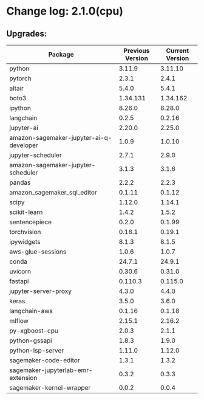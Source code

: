 # Change log: 2.1.0(cpu)

## Upgrades: 

Package | Previous Version | Current Version
---|---|---
python|3.11.9|3.11.10
pytorch|2.3.1|2.4.1
altair|5.4.0|5.4.1
boto3|1.34.131|1.34.162
ipython|8.26.0|8.28.0
langchain|0.2.5|0.2.16
jupyter-ai|2.20.0|2.25.0
amazon-sagemaker-jupyter-ai-q-developer|1.0.9|1.0.10
jupyter-scheduler|2.7.1|2.9.0
amazon-sagemaker-jupyter-scheduler|3.1.3|3.1.6
pandas|2.2.2|2.2.3
amazon_sagemaker_sql_editor|0.1.11|0.1.12
scipy|1.12.0|1.14.1
scikit-learn|1.4.2|1.5.2
sentencepiece|0.2.0|0.1.99
torchvision|0.18.1|0.19.1
ipywidgets|8.1.3|8.1.5
aws-glue-sessions|1.0.6|1.0.7
conda|24.7.1|24.9.1
uvicorn|0.30.6|0.31.0
fastapi|0.110.3|0.115.0
jupyter-server-proxy|4.3.0|4.4.0
keras|3.5.0|3.6.0
langchain-aws|0.1.16|0.1.18
mlflow|2.15.1|2.16.2
py-xgboost-cpu|2.0.3|2.1.1
python-gssapi|1.8.3|1.9.0
python-lsp-server|1.11.0|1.12.0
sagemaker-code-editor|1.3.1|1.3.2
sagemaker-jupyterlab-emr-extension|0.3.2|0.3.3
sagemaker-kernel-wrapper|0.0.2|0.0.4
